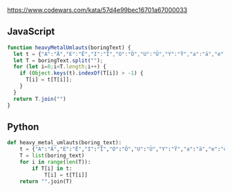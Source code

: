 https://www.codewars.com/kata/57d4e99bec16701a67000033

## JavaScript
```js
function heavyMetalUmlauts(boringText) {
  let t = {"A":"Ä","E":"Ë","I":"Ï","O":"Ö","U":"Ü","Y":"Ÿ","a":"ä","e":"ë","i":"ï","o":"ö","u":"ü","y":"ÿ"};
  let T = boringText.split("");
  for (let i=0;i<T.length;i++) {
    if (Object.keys(t).indexOf(T[i]) > -1) {
      T[i] = t[T[i]];
    }
  }
  return T.join("")
}
```

## Python
```python
def heavy_metal_umlauts(boring_text):
    t = {"A":"Ä","E":"Ë","I":"Ï","O":"Ö","U":"Ü","Y":"Ÿ","a":"ä","e":"ë","i":"ï","o":"ö","u":"ü","y":"ÿ"}
    T = list(boring_text)
    for i in range(len(T)):
        if T[i] in t:
            T[i] = t[T[i]]
    return "".join(T)
```